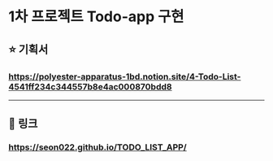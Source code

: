
# 1차 프로젝트 Todo-app 구현
## ⭐ 기획서 
###   https://polyester-apparatus-1bd.notion.site/4-Todo-List-4541ff234c344557b8e4ac000870bdd8
--------------------------------------------------------------------
## 📌 링크 
###   https://seon022.github.io/TODO_LIST_APP/
